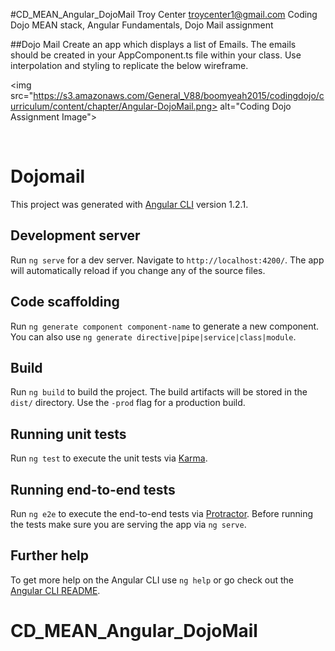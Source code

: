 #CD_MEAN_Angular_DojoMail
Troy Center troycenter1@gmail.com 
Coding Dojo MEAN stack, Angular Fundamentals, Dojo Mail assignment

##Dojo Mail
Create an app which displays a list of Emails. The emails should be created in your AppComponent.ts file within your class. Use interpolation and styling to replicate the below wireframe.

<img src="https://s3.amazonaws.com/General_V88/boomyeah2015/codingdojo/curriculum/content/chapter/Angular-DojoMail.png> alt="Coding Dojo Assignment Image">

<br> 

# Dojomail

This project was generated with [Angular CLI](https://github.com/angular/angular-cli) version 1.2.1.

## Development server

Run `ng serve` for a dev server. Navigate to `http://localhost:4200/`. The app will automatically reload if you change any of the source files.

## Code scaffolding

Run `ng generate component component-name` to generate a new component. You can also use `ng generate directive|pipe|service|class|module`.

## Build

Run `ng build` to build the project. The build artifacts will be stored in the `dist/` directory. Use the `-prod` flag for a production build.

## Running unit tests

Run `ng test` to execute the unit tests via [Karma](https://karma-runner.github.io).

## Running end-to-end tests

Run `ng e2e` to execute the end-to-end tests via [Protractor](http://www.protractortest.org/).
Before running the tests make sure you are serving the app via `ng serve`.

## Further help

To get more help on the Angular CLI use `ng help` or go check out the [Angular CLI README](https://github.com/angular/angular-cli/blob/master/README.md).
# CD_MEAN_Angular_DojoMail
